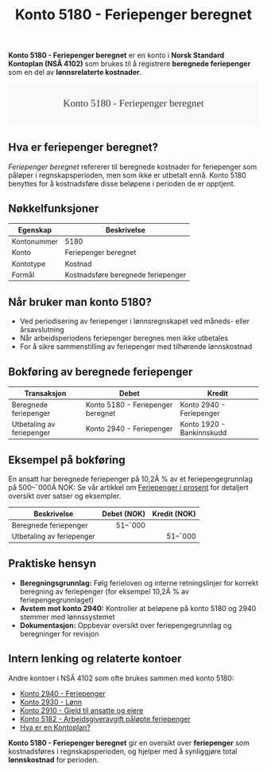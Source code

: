 ﻿---
title: "Konto 5180 - Feriepenger beregnet"
seoTitle: "5180-feriepenger-beregnet"
description: '**Konto 5180 - Feriepenger beregnet** er en konto i **Norsk Standard Kontoplan (NSÂ 4102)** som brukes til å registrere **beregnede feriepenger** som en del av...'
---

**Konto 5180 - Feriepenger beregnet** er en konto i **Norsk Standard Kontoplan (NSÂ 4102)** som brukes til å registrere **beregnede feriepenger** som en del av **lønnsrelaterte kostnader**.

![Illustrasjon av konto 5180 Feriepenger beregnet](5180-feriepenger-beregnet-image.svg)

## Hva er feriepenger beregnet?

*Feriepenger beregnet* refererer til beregnede kostnader for feriepenger som påløper i regnskapsperioden, men som ikke er utbetalt ennå. Konto 5180 benyttes for å kostnadsføre disse beløpene i perioden de er opptjent.

## Nøkkelfunksjoner

| Egenskap      | Beskrivelse                                 |
|---------------|---------------------------------------------|
| Kontonummer   | 5180                                        |
| Konto         | Feriepenger beregnet                        |
| Kontotype     | Kostnad                                     |
| Formål        | Kostnadsføre beregnede feriepenger          |

## Når bruker man konto 5180?

* Ved periodisering av feriepenger i lønnsregnskapet ved måneds- eller årsavslutning
* Når arbeidsperiodens feriepenger beregnes men ikke utbetales
* For å sikre sammenstilling av feriepenger med tilhørende lønnskostnad

## Bokføring av beregnede feriepenger

| Transaksjon                   | Debet                              | Kredit                   |
|-------------------------------|------------------------------------|--------------------------|
| Beregnede feriepenger         | Konto 5180 - Feriepenger beregnet | Konto 2940 - Feriepenger |
| Utbetaling av feriepenger     | Konto 2940 - Feriepenger           | Konto 1920 - Bankinnskudd |

## Eksempel på bokføring


En ansatt har beregnede feriepenger på 10,2Â % av et feriepengegrunnlag på 500–¯000Â NOK:
Se vår artikkel om [Feriepenger i prosent](/blogs/regnskap/feriepenger-i-prosent "Feriepenger i prosent - Satser, Beregning og Eksempler") for detaljert oversikt over satser og eksempler.

| Beskrivelse                   | Debet (NOK) | Kredit (NOK) |
|-------------------------------|------------:|-------------:|
| Beregnede feriepenger         |      51–¯000 |              |
| Utbetaling av feriepenger     |             |      51–¯000 |

## Praktiske hensyn

* **Beregningsgrunnlag:** Følg ferieloven og interne retningslinjer for korrekt beregning av feriepenger (for eksempel 10,2Â % av feriepengegrunnlaget)
* **Avstem mot konto 2940:** Kontroller at beløpene på konto 5180 og 2940 stemmer med lønnssystemet
* **Dokumentasjon:** Oppbevar oversikt over feriepengegrunnlag og beregninger for revisjon

## Intern lenking og relaterte kontoer

Andre kontoer i NSÂ 4102 som ofte brukes sammen med konto 5180:

* [Konto 2940 - Feriepenger](/blogs/kontoplan/2940-feriepenger "Konto 2940 - Feriepenger")
* [Konto 2930 - Lønn](/blogs/kontoplan/2930-lonn "Konto 2930 - Lønn")
* [Konto 2910 - Gjeld til ansatte og eiere](/blogs/kontoplan/2910-gjeld-til-ansatte-og-eiere "Konto 2910 - Gjeld til ansatte og eiere")
* [Konto 5182 - Arbeidsgiveravgift påløpte feriepenger](/blogs/kontoplan/5182-arbeidsgiveravgift-palopte-feriepenger "Konto 5182 - Arbeidsgiveravgift påløpte feriepenger")
* [Hva er en Kontoplan?](/blogs/regnskap/hva-er-kontoplan "Hva er en Kontoplan? Komplett Guide til Kontoplaner i Norsk Regnskap")

**Konto 5180 - Feriepenger beregnet** gir en oversikt over **feriepenger** som kostnadsføres i regnskapsperioden, og hjelper med å synliggjøre total **lønnskostnad** for perioden.






